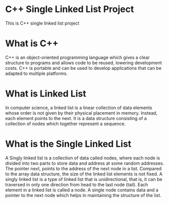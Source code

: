 # C++ Single Linked List Project
This is C++ single linked list project

# What is C++
C++ is an object-oriented programming language which gives a clear structure to programs and allows code to be reused, lowering development costs. C++ is portable and can be used to develop applications that can be adapted to multiple platforms.

# What is Linked List
In computer science, a linked list is a linear collection of data elements whose order is not given by their physical placement in memory. Instead, each element points to the next. It is a data structure consisting of a collection of nodes which together represent a sequence.

# What is the Single Linked List
A Singly linked list is a collection of data called nodes, where each node is divided into two parts to store data and address at some random addresses. The pointer next, points to the address of the next node in a list. Compared to the array data structure, the size of the linked list elements is not fixed.
A singly linked list is a type of linked list that is unidirectional, that is, it can be traversed in only one direction from head to the last node (tail). Each element in a linked list is called a node. A single node contains data and a pointer to the next node which helps in maintaining the structure of the list.
